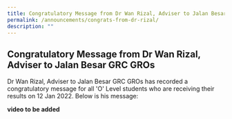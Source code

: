 ```yaml
---
title: Congratulatory Message from Dr Wan Rizal, Adviser to Jalan Besar GRC GROs
permalink: /announcements/congrats-from-dr-rizal/
description: ""
---
```


## **Congratulatory Message from Dr Wan Rizal, Adviser to Jalan Besar GRC GROs**

Dr Wan Rizal, Adviser to Jalan Besar GRC GROs has recorded a congratulatory message for
all 'O' Level students who are receiving their results on 12 Jan 2022.  Below is his message:

**video to be added**